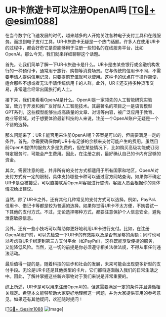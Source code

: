 # UR卡旅遊卡可以注册OpenAI吗 [[TG💪+ @esim1088](https://t.me/s/esim1088)]

在当今数字化飞速发展的时代，越来越多的人开始关注各种电子支付工具和在线服务。而提到电子支付工具，UR卡旅遊卡无疑是一个热门话题。许多人在使用UR卡的过程中，都会好奇它是否能够用于注册一些知名的在线服务平台，比如OpenAI。那么今天，我们就来详细聊聊这个话题。

首先，让我们简单了解一下UR卡旅遊卡是什么。UR卡是由某些银行或金融机构发行的一种预付卡，通常用于旅行、购物等消费场景。它与传统的信用卡不同，不需要申请人提供信用记录，只要提前充值就可以使用。这种卡的优点在于操作简便，适合那些不想或者无法申请传统信用卡的人群。此外，UR卡还支持多种货币交易，非常适合经常出国旅行的人士。

接下来，我们来看看OpenAI是什么。OpenAI是一家领先的人工智能研究实验室，致力于开发和推广友好型人工智能技术。其最著名的项目之一是语言模型GPT系列，这些模型能够生成高质量的文章、对话等内容，被广泛应用于教育、商业等领域。对于想要体验最新科技的人来说，注册一个OpenAI账户无疑是一个不错的选择。

那么问题来了：UR卡能否用来注册OpenAI呢？答案是可以的，但需要满足一定的条件。首先，你需要确保你的UR卡有足够的余额来支付可能产生的费用。虽然目前OpenAI提供的服务大多是免费的，但在某些情况下，比如购买高级功能或订阅特定服务时，可能会产生费用。因此，在注册之前，最好确认自己的卡内有足够的资金。

其次，需要注意的是，并非所有的支付方式都适用于所有国家和地区。OpenAI对支付方式有一定的限制，具体支持哪些卡种可以通过官方网站查询。如果你不确定UR卡是否被接受，可以直接联系OpenAI客服进行咨询。客服人员会根据你的具体情况给出建议。

当然，除了UR卡之外，还有其他几种常见的支付方式可以选择。例如，PayPal、信用卡、借记卡等都是较为普遍的选择。如果你觉得UR卡不太方便，不妨尝试一下其他的支付方式。不过，无论选择哪种方式，都要注意保护个人信息安全，避免泄露敏感信息。

另外，还有一些小技巧可以帮助你更好地利用UR卡进行支付。比如，在注册OpenAI账户前，可以先检查一下UR卡的有效期以及是否有足够的余额；同时也可以考虑将UR卡绑定到第三方支付平台（如PayPal），这样既能享受便捷的服务，又能降低风险。当然，这一切的前提是你必须遵守相关法律法规，不得从事任何违法活动。

最后值得一提的是，随着科技的进步和社会的发展，未来可能会出现更多新型的支付手段。无论是UR卡还是其他类型的卡片，它们都将逐渐融入我们的日常生活之中。因此，了解并掌握这些新兴事物对于我们来说是非常重要的。

综上所述，UR卡是可以用来注册OpenAI的，但这需要满足一定的条件并且遵循相关规定。希望本文能够帮助大家更好地理解这一问题，并为大家提供实用的参考意见。如果还有其他疑问，欢迎随时提问！

[[TG💪+ @esim1088](https://t.me/s/esim1088) ![Image](https://i.postimg.cc/4NQfJmqS/Snipaste-2025-05-13-00-14-12.png)]